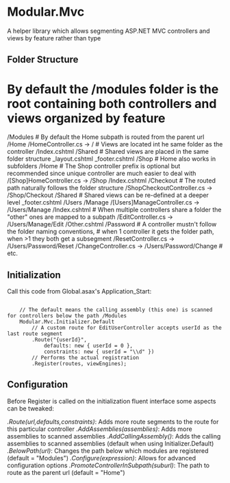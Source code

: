 Modular.Mvc
==========

A helper library which allows segmenting ASP.NET MVC controllers and views by feature rather than type


Folder Structure
----------------

# By default the /modules folder is the root containing both controllers and views organized by feature
/Modules
	# By default the Home subpath is routed from the parent url
	/Home
		/HomeController.cs				-> /
		# Views are located int he same folder as the controller
		/Index.cshtml
	/Shared
		# Shared views are placed in the same folder structure
		_layout.cshtml
		_footer.cshtml
	/Shop
		# Home also works in subfolders
		/Home
			# The Shop controller prefix is optional but recommended since unique controller are much easier to deal with
			/[Shop]HomeController.cs	-> /Shop
			/Index.cshtml
		/Checkout
			# The routed path naturally follows the folder structure
			/ShopCheckoutController.cs	-> /Shop/Checkout
		/Shared
			# Shared views can be re-defined at a deeper level
			_footer.cshtml
	/Users
		/Manage
			/[Users]ManageController.cs	-> /Users/Manage
			/Index.cshtml
			# When multiple controllers share a folder the "other" ones are mapped to a subpath
			/EditController.cs			-> /Users/Manage/Edit
			/Other.cshtml
		/Password
			# A controller mustn't follow the folder naming conventions, 
			# when 1 controller it gets the folder path, when >1 they both get a subsegment
			/ResetController.cs			-> /Users/Password/Reset
			/ChangeController.cs		-> /Users/Password/Change
		# etc.


Initialization
--------------

Call this code from Global.asax's Application_Start:

<pre><code>
    // The default means the calling assembly (this one) is scanned for controllers below the path /Modules
    Modular.Mvc.Initializer.Default
        // A custom route for EditUserController accepts userId as the last route segment
        .Route<EditUserController>("{userId}",
            defaults: new { userId = 0 },
            constraints: new { userId = "\\d" })
        // Performs the actual registration
        .Register(routes, viewEngines);
</code></pre>

Configuration
-------------

Before Register is called on the initialization fluent interface some aspects can be tweaked:

*.Route<TController>(url,defaults,constraints)*: Adds more route segments to the route for this particular controller
*.AddAssemblies(assemblies)*: Adds more assemblies to scanned assemblies
*.AddCallingAssembly()*: Adds the calling assemblies to scanned assemblies (default when using Initializer.Default)
*.BelowPath(url)*: Changes the path below which modules are registered (default = "Modules")
*.Configure(expression)*: Allows for advanced configuration options
*.PromoteControllerInSubpath(suburl)*: The path to route as the parent url (default = "Home")
